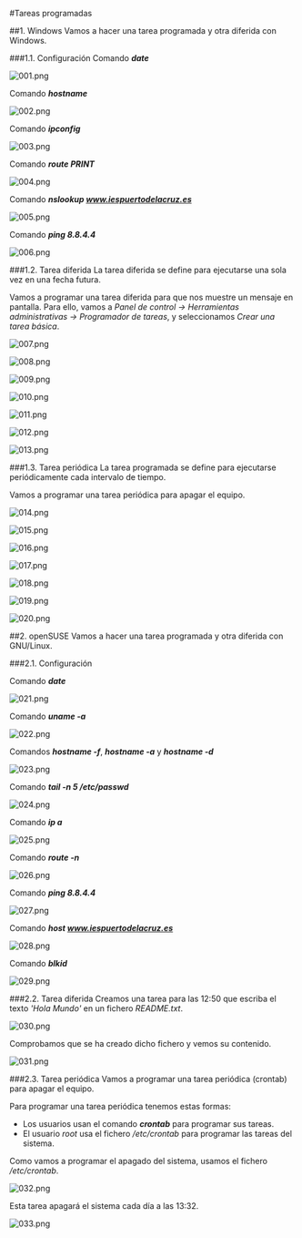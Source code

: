 #Tareas programadas

##1. Windows
Vamos a hacer una tarea programada y otra diferida con Windows.

###1.1. Configuración
Comando ***date***

![001.png](./images/001.png)

Comando ***hostname***

![002.png](./images/002.png)

Comando ***ipconfig***

![003.png](./images/003.png)

Comando ***route PRINT***

![004.png](./images/004.png)

Comando ***nslookup www.iespuertodelacruz.es***

![005.png](./images/005.png)

Comando ***ping 8.8.4.4***

![006.png](./images/006.png)

###1.2. Tarea diferida
La tarea diferida se define para ejecutarse una sola vez en una fecha futura.

Vamos a programar una tarea diferida para que nos muestre un mensaje en pantalla. Para ello, vamos a *Panel de control -> Herramientas administrativas -> Programador de tareas*, y seleccionamos *Crear una tarea básica*.

![007.png](./images/007.png)

![008.png](./images/008.png)

![009.png](./images/009.png)

![010.png](./images/010.png)

![011.png](./images/011.png)

![012.png](./images/012.png)

![013.png](./images/013.png)

###1.3. Tarea periódica
La tarea programada se define para ejecutarse periódicamente cada intervalo de tiempo.

Vamos a programar una tarea periódica para apagar el equipo.

![014.png](./images/014.png)

![015.png](./images/015.png)

![016.png](./images/016.png)

![017.png](./images/017.png)

![018.png](./images/018.png)

![019.png](./images/019.png)

![020.png](./images/020.png)

##2. openSUSE
Vamos a hacer una tarea programada y otra diferida con GNU/Linux.

###2.1. Configuración

Comando ***date***

![021.png](./images/021.png)

Comando ***uname -a***

![022.png](./images/022.png)

Comandos ***hostname -f***, ***hostname -a*** y ***hostname -d***

![023.png](./images/023.png)

Comando ***tail -n 5 /etc/passwd***

![024.png](./images/024.png)

Comando ***ip a***

![025.png](./images/025.png)

Comando ***route -n***

![026.png](./images/026.png)

Comando ***ping 8.8.4.4***

![027.png](./images/027.png)

Comando ***host www.iespuertodelacruz.es***

![028.png](./images/028.png)

Comando ***blkid***

![029.png](./images/029.png)

###2.2. Tarea diferida
Creamos una tarea para las 12:50 que escriba el texto *'Hola Mundo'* en un fichero *README.txt*.

![030.png](./images/030.png)

Comprobamos que se ha creado dicho fichero y vemos su contenido.

![031.png](./images/031.png)

###2.3. Tarea periódica
Vamos a programar una tarea periódica (crontab) para apagar el equipo.

Para programar una tarea periódica tenemos estas formas:

* Los usuarios usan el comando ***crontab*** para programar sus tareas.
* El usuario *root* usa el fichero */etc/crontab* para programar las tareas del sistema.

Como vamos a programar el apagado del sistema, usamos el fichero */etc/crontab*.

![032.png](./images/032.png)

Esta tarea apagará el sistema cada día a las 13:32.

![033.png](./images/033.png)

